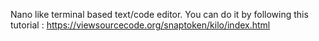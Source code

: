 Nano like terminal based text/code editor.
You can do it by following this tutorial : https://viewsourcecode.org/snaptoken/kilo/index.html